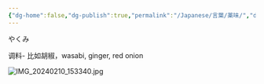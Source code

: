 ```yaml
---
{"dg-home":false,"dg-publish":true,"permalink":"/Japanese/言葉/薬味/","dgPassFrontmatter":true}
---
```



やくみ

调料- 比如胡椒，wasabi, ginger, red onion

![IMG_20240210_153340.jpg](/img/user/resources/%E3%82%AF%E3%83%AC%E3%83%A8%E3%83%B3%E3%81%97%E3%82%93%E3%81%A1%E3%82%83%E3%82%93/IMG_20240210_153340.jpg)